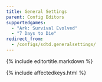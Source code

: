 ```yaml
---
title: General Settings
parent: Config Editors
supportedgames:
  - "Ark: Survival Evolved"
  - "7 Days to Die"
redirect_from:
  - /configs/sdtd.generalsettings/
---
```

{% include editortitle.markdown %}

{% include affectedkeys.html %}